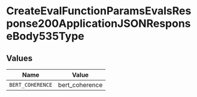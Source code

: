 # CreateEvalFunctionParamsEvalsResponse200ApplicationJSONResponseBody535Type


## Values

| Name             | Value            |
| ---------------- | ---------------- |
| `BERT_COHERENCE` | bert_coherence   |